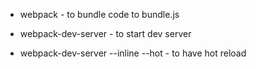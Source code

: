 - webpack - to bundle code to bundle.js

- webpack-dev-server - to start dev server

- webpack-dev-server --inline --hot - to have hot reload

